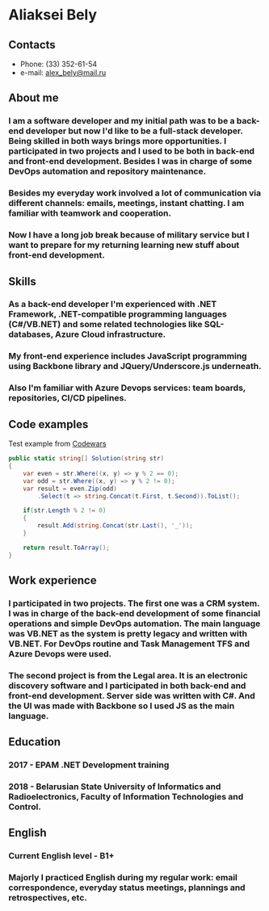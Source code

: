 # Aliaksei Bely

## Contacts

- Phone: (33) 352-61-54
- e-mail: alex_bely@mail.ru

## About me

### I am a software developer and my initial path was to be a back-end developer but now I'd like to be a full-stack developer. Being skilled in both ways brings more opportunities. I participated in two projects and I used to be both in back-end and front-end development. Besides I was in charge of some DevOps automation and repository maintenance.

### Besides my everyday work involved a lot of communication via different channels: emails, meetings, instant chatting. I am familiar with teamwork and cooperation.

### Now I have a long job break because of military service but I want to prepare for my returning learning new stuff about front-end development.

## Skills

### As a back-end developer I'm experienced with .NET Framework, .NET-compatible programming languages (C#/VB.NET) and some related technologies like SQL-databases, Azure Cloud infrastructure.

### My front-end experience includes JavaScript programming using Backbone library and JQuery/Underscore.js underneath.

### Also I'm familiar with Azure Devops services: team boards, repositories, CI/CD pipelines.

## Code examples

Test example from [Codewars](https://www.codewars.com/)

```cs
public static string[] Solution(string str)
{
    var even = str.Where((x, y) => y % 2 == 0);
    var odd = str.Where((x, y) => y % 2 != 0);
    var result = even.Zip(odd)
        .Select(t => string.Concat(t.First, t.Second)).ToList();

    if(str.Length % 2 != 0)
    {
        result.Add(string.Concat(str.Last(), '_'));
    }

    return result.ToArray();
}
```

## Work experience

### I participated in two projects. The first one was a CRM system. I was in charge of the back-end development of some financial operations and simple DevOps automation. The main language was VB.NET as the system is pretty legacy and written with VB.NET. For DevOps routine and Task Management TFS and Azure Devops were used.

### The second project is from the Legal area. It is an electronic discovery software and I participated in both back-end and front-end development. Server side was written with C#. And the UI was made with Backbone so I used JS as the main language.

## Education

### 2017 - EPAM .NET Development training

### 2018 - Belarusian State University of Informatics and Radioelectronics, Faculty of Information Technologies and Control.

## English

### Current English level - B1+

### Majorly I practiced English during my regular work: email correspondence, everyday status meetings, plannings and retrospectives, etc.

